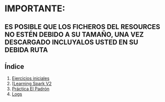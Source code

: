 # IMPORTANTE:
## ES POSIBLE QUE LOS FICHEROS DEL RESOURCES NO ESTÉN DEBIDO A SU TAMAÑO, UNA VEZ DESCARGADO INCLUYALOS USTED EN SU DEBIDA RUTA

## Índice

1. [Ejercicios iniciales](https://github.com/CarlosRyu98/ejercicios-spark/tree/master/src/main/scala/org/ejercicios)
2. [[Learning Spark V2](https://github.com/CarlosRyu98/ejercicios-spark/tree/master/src/main/scala/org/learning)
3. [Práctica El Padrón](https://github.com/CarlosRyu98/ejercicios-spark/blob/master/src/main/scala/org/El_Padron.md)
4. [Logs](https://github.com/CarlosRyu98/ejercicios-spark/tree/master/src/main/scala/org/logs)

